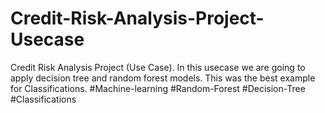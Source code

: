 # Credit-Risk-Analysis-Project-Usecase
Credit Risk Analysis Project (Use Case). In this usecase we are going to apply decision tree and random forest models. This was the best example for Classifications.  #Machine-learning #Random-Forest #Decision-Tree #Classifications
